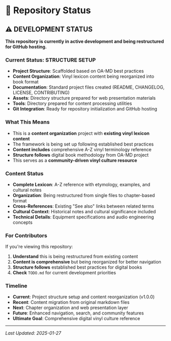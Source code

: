 # 🚧 Repository Status

## ⚠️ DEVELOPMENT STATUS

**This repository is currently in active development and being restructured for GitHub hosting.**

### Current Status: STRUCTURE SETUP

- **Project Structure**: Scaffolded based on OA-MD best practices
- **Content Organization**: Vinyl lexicon content being reorganized into book format
- **Documentation**: Standard project files created (README, CHANGELOG, LICENSE, CONTRIBUTING)
- **Assets**: Directory structure prepared for web presentation materials
- **Tools**: Directory prepared for content processing utilities
- **Git Integration**: Ready for repository initialization and GitHub hosting

### What This Means

- This is a **content organization** project with **existing vinyl lexicon content**
- The framework is being set up following established best practices
- **Content includes** comprehensive A-Z vinyl terminology reference
- **Structure follows** digital book methodology from OA-MD project
- This serves as a **community-driven vinyl culture resource**

### Content Status

- **Complete Lexicon**: A-Z reference with etymology, examples, and cultural notes
- **Organization**: Being restructured from single files to chapter-based format
- **Cross-References**: Existing "See also" links between related terms
- **Cultural Context**: Historical notes and cultural significance included
- **Technical Details**: Equipment specifications and audio engineering concepts

### For Contributors

If you're viewing this repository:
1. **Understand** this is being restructured from existing content
2. **Content is comprehensive** but being reorganized for better navigation
3. **Structure follows** established best practices for digital books
4. **Check** `TODO.md` for current development priorities

### Timeline

- **Current**: Project structure setup and content reorganization (v1.0.0)
- **Recent**: Content migration from original markdown files
- **Next**: Chapter organization and web presentation layer
- **Future**: Enhanced navigation, search, and community features
- **Ultimate Goal**: Comprehensive digital vinyl culture reference

---

*Last Updated: 2025-01-27*
